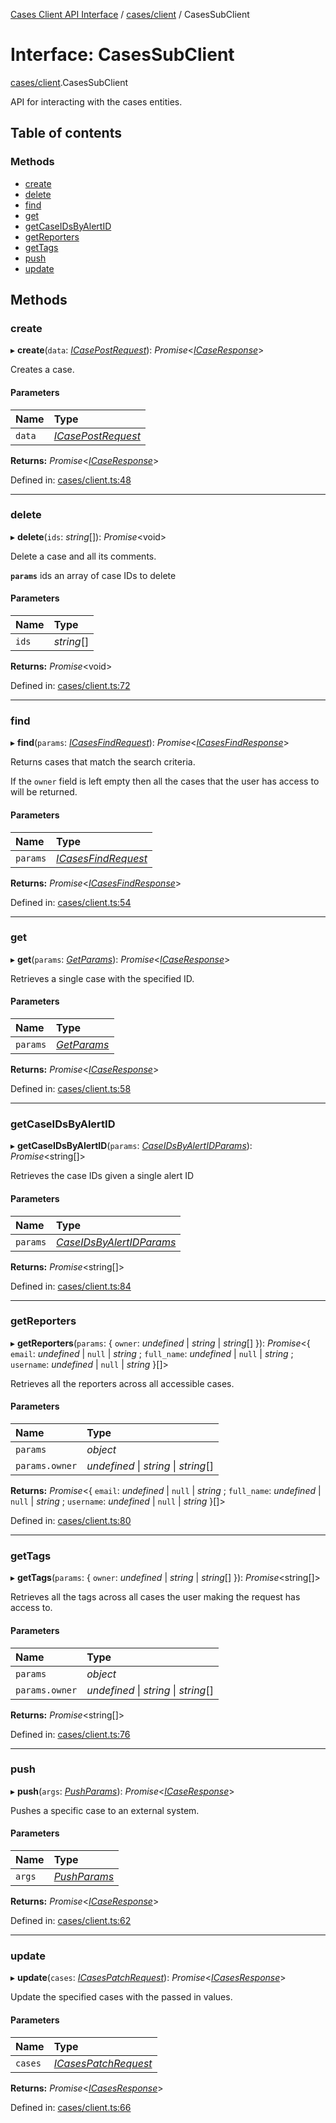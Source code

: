 [Cases Client API Interface](../cases_client_api.md) / [cases/client](../modules/cases_client.md) / CasesSubClient

# Interface: CasesSubClient

[cases/client](../modules/cases_client.md).CasesSubClient

API for interacting with the cases entities.

## Table of contents

### Methods

- [create](cases_client.casessubclient.md#create)
- [delete](cases_client.casessubclient.md#delete)
- [find](cases_client.casessubclient.md#find)
- [get](cases_client.casessubclient.md#get)
- [getCaseIDsByAlertID](cases_client.casessubclient.md#getcaseidsbyalertid)
- [getReporters](cases_client.casessubclient.md#getreporters)
- [getTags](cases_client.casessubclient.md#gettags)
- [push](cases_client.casessubclient.md#push)
- [update](cases_client.casessubclient.md#update)

## Methods

### create

▸ **create**(`data`: [*ICasePostRequest*](typedoc_interfaces.icasepostrequest.md)): *Promise*<[*ICaseResponse*](typedoc_interfaces.icaseresponse.md)\>

Creates a case.

#### Parameters

| Name | Type |
| :------ | :------ |
| `data` | [*ICasePostRequest*](typedoc_interfaces.icasepostrequest.md) |

**Returns:** *Promise*<[*ICaseResponse*](typedoc_interfaces.icaseresponse.md)\>

Defined in: [cases/client.ts:48](https://github.com/jonathan-buttner/kibana/blob/2085a3b4480/x-pack/plugins/cases/server/client/cases/client.ts#L48)

___

### delete

▸ **delete**(`ids`: *string*[]): *Promise*<void\>

Delete a case and all its comments.

**`params`** ids an array of case IDs to delete

#### Parameters

| Name | Type |
| :------ | :------ |
| `ids` | *string*[] |

**Returns:** *Promise*<void\>

Defined in: [cases/client.ts:72](https://github.com/jonathan-buttner/kibana/blob/2085a3b4480/x-pack/plugins/cases/server/client/cases/client.ts#L72)

___

### find

▸ **find**(`params`: [*ICasesFindRequest*](typedoc_interfaces.icasesfindrequest.md)): *Promise*<[*ICasesFindResponse*](typedoc_interfaces.icasesfindresponse.md)\>

Returns cases that match the search criteria.

If the `owner` field is left empty then all the cases that the user has access to will be returned.

#### Parameters

| Name | Type |
| :------ | :------ |
| `params` | [*ICasesFindRequest*](typedoc_interfaces.icasesfindrequest.md) |

**Returns:** *Promise*<[*ICasesFindResponse*](typedoc_interfaces.icasesfindresponse.md)\>

Defined in: [cases/client.ts:54](https://github.com/jonathan-buttner/kibana/blob/2085a3b4480/x-pack/plugins/cases/server/client/cases/client.ts#L54)

___

### get

▸ **get**(`params`: [*GetParams*](cases_get.getparams.md)): *Promise*<[*ICaseResponse*](typedoc_interfaces.icaseresponse.md)\>

Retrieves a single case with the specified ID.

#### Parameters

| Name | Type |
| :------ | :------ |
| `params` | [*GetParams*](cases_get.getparams.md) |

**Returns:** *Promise*<[*ICaseResponse*](typedoc_interfaces.icaseresponse.md)\>

Defined in: [cases/client.ts:58](https://github.com/jonathan-buttner/kibana/blob/2085a3b4480/x-pack/plugins/cases/server/client/cases/client.ts#L58)

___

### getCaseIDsByAlertID

▸ **getCaseIDsByAlertID**(`params`: [*CaseIDsByAlertIDParams*](cases_get.caseidsbyalertidparams.md)): *Promise*<string[]\>

Retrieves the case IDs given a single alert ID

#### Parameters

| Name | Type |
| :------ | :------ |
| `params` | [*CaseIDsByAlertIDParams*](cases_get.caseidsbyalertidparams.md) |

**Returns:** *Promise*<string[]\>

Defined in: [cases/client.ts:84](https://github.com/jonathan-buttner/kibana/blob/2085a3b4480/x-pack/plugins/cases/server/client/cases/client.ts#L84)

___

### getReporters

▸ **getReporters**(`params`: { `owner`: *undefined* \| *string* \| *string*[]  }): *Promise*<{ `email`: *undefined* \| ``null`` \| *string* ; `full_name`: *undefined* \| ``null`` \| *string* ; `username`: *undefined* \| ``null`` \| *string*  }[]\>

Retrieves all the reporters across all accessible cases.

#### Parameters

| Name | Type |
| :------ | :------ |
| `params` | *object* |
| `params.owner` | *undefined* \| *string* \| *string*[] |

**Returns:** *Promise*<{ `email`: *undefined* \| ``null`` \| *string* ; `full_name`: *undefined* \| ``null`` \| *string* ; `username`: *undefined* \| ``null`` \| *string*  }[]\>

Defined in: [cases/client.ts:80](https://github.com/jonathan-buttner/kibana/blob/2085a3b4480/x-pack/plugins/cases/server/client/cases/client.ts#L80)

___

### getTags

▸ **getTags**(`params`: { `owner`: *undefined* \| *string* \| *string*[]  }): *Promise*<string[]\>

Retrieves all the tags across all cases the user making the request has access to.

#### Parameters

| Name | Type |
| :------ | :------ |
| `params` | *object* |
| `params.owner` | *undefined* \| *string* \| *string*[] |

**Returns:** *Promise*<string[]\>

Defined in: [cases/client.ts:76](https://github.com/jonathan-buttner/kibana/blob/2085a3b4480/x-pack/plugins/cases/server/client/cases/client.ts#L76)

___

### push

▸ **push**(`args`: [*PushParams*](cases_push.pushparams.md)): *Promise*<[*ICaseResponse*](typedoc_interfaces.icaseresponse.md)\>

Pushes a specific case to an external system.

#### Parameters

| Name | Type |
| :------ | :------ |
| `args` | [*PushParams*](cases_push.pushparams.md) |

**Returns:** *Promise*<[*ICaseResponse*](typedoc_interfaces.icaseresponse.md)\>

Defined in: [cases/client.ts:62](https://github.com/jonathan-buttner/kibana/blob/2085a3b4480/x-pack/plugins/cases/server/client/cases/client.ts#L62)

___

### update

▸ **update**(`cases`: [*ICasesPatchRequest*](typedoc_interfaces.icasespatchrequest.md)): *Promise*<[*ICasesResponse*](typedoc_interfaces.icasesresponse.md)\>

Update the specified cases with the passed in values.

#### Parameters

| Name | Type |
| :------ | :------ |
| `cases` | [*ICasesPatchRequest*](typedoc_interfaces.icasespatchrequest.md) |

**Returns:** *Promise*<[*ICasesResponse*](typedoc_interfaces.icasesresponse.md)\>

Defined in: [cases/client.ts:66](https://github.com/jonathan-buttner/kibana/blob/2085a3b4480/x-pack/plugins/cases/server/client/cases/client.ts#L66)
